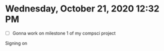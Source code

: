# Wednesday, October 21, 2020 12:32 PM

- [ ] Gonna work on milestone 1 of my compsci project

Signing on
